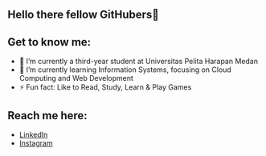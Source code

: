 ## Hello there fellow GitHubers👋

Get to know me:
--
- 🔭 I’m currently a third-year student at Universitas Pelita Harapan Medan
- 🌱 I’m currently learning Information Systems, focusing on Cloud Computing and Web Development
- ⚡ Fun fact: Like to Read, Study, Learn & Play Games

Reach me here:
--
- [LinkedIn](https://www.linkedin.com/in/verrel-angkasa-4b398723b/)
- [Instagram](https://www.instagram.com/verrelangkasa/)
